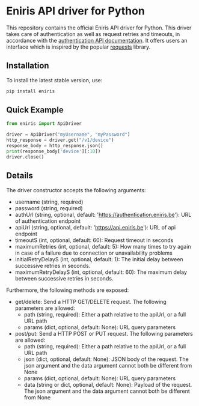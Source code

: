 # Eniris API driver for Python
This repository contains the official Eniris API driver for Python. This driver takes care of authentication as well as request retries and timeouts, in accordance with the [authentication API documentation](https://authentication.eniris.be/docs). It offers users an interface which is inspired by the popular [requests](https://requests.readthedocs.io/en/latest/) library.

## Installation
To install the latest stable version, use:
```sh
pip install eniris
```
## Quick Example
```python
from eniris import ApiDriver

driver = ApiDriver("myUsername", "myPassword")
http_response = driver.get("/v1/device")
response_body = http_response.json()
print(response_body['device'][:10])
driver.close()
```
## Details
The driver constructor accepts the following arguments:
- username (string, required)
- password (string, required)
- authUrl (string, optional, default: 'https://authentication.eniris.be'): URL of authentication endpoint
- apiUrl (string, optional, default: 'https://api.eniris.be'): URL of api endpoint
- timeoutS (int, optional, default: 60): Request timeout in seconds
- maximumRetries (int, optional, default: 5): How many times to try again in case of a failure due to connection or unavailability problems
- initialRetryDelayS (int, optional, default: 1): The initial delay between successive retries in seconds.
- maximumRetryDelayS (int, optional, default: 60): The maximum delay between successive retries in seconds.

Furthermore, the following methods are exposed:
- get/delete: Send a HTTP GET/DELETE request. The following parameters are allowed:
  - path (string, required): Either a path relative to the apiUrl, or a full URL path
  - params (dict, optional, default: None): URL query parameters
- post/put: Send a HTTP POST or PUT request. The following parameters are allowed:
  - path (string, required): Either a path relative to the apiUrl, or a full URL path
  - json (dict, optional, default: None): JSON body of the request. The json argument and the data argument cannot both be different from None
  - params (dict, optional, default: None): URL query parameters
  - data (string or dict, optional, default: None): Payload of the request. The json argument and the data argument cannot both be different from None